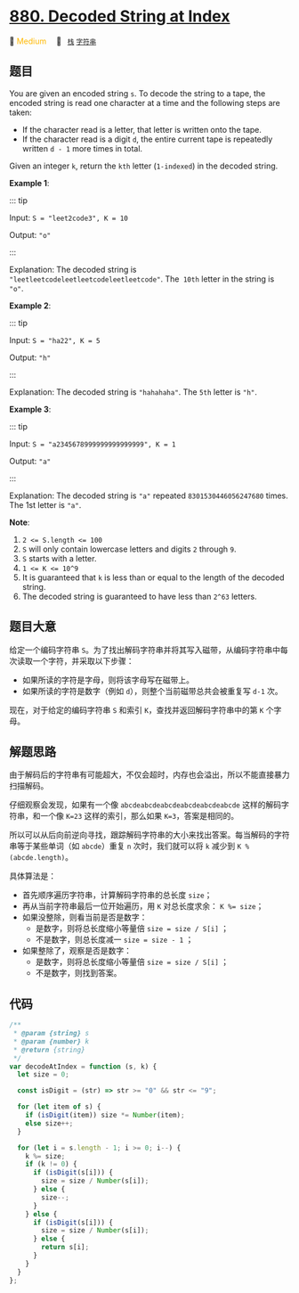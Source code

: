 # [880. Decoded String at Index](https://leetcode.com/problems/decoded-string-at-index/)

:tangerine: <font color=#ffb800>Medium</font>&emsp; 🔖&ensp; [`栈`](../solution/stack.md) [`字符串`](../solution/string.md)

## 题目

You are given an encoded string `s`. To decode the string to a tape, the encoded string is read one character at a time and the following steps are taken:

- If the character read is a letter, that letter is written onto the tape.
- If the character read is a digit `d`, the entire current tape is repeatedly written `d - 1` more times in total.

Given an integer `k`, return the `kth` letter (`1-indexed`) in the decoded string.

**Example 1**:

::: tip

Input: `S = "leet2code3", K = 10`

Output: `"o"`

:::

Explanation:
The decoded string is `"leetleetcodeleetleetcodeleetleetcode"`.
The` 10th` letter in the string is `"o"`.

**Example 2**:

::: tip

Input: `S = "ha22", K = 5`

Output: `"h"`

:::

Explanation:
The decoded string is `"hahahaha"`. The `5th` letter is `"h"`.

**Example 3**:

::: tip

Input: `S = "a2345678999999999999999", K = 1`

Output: `"a"`

:::

Explanation:
The decoded string is `"a"` repeated `8301530446056247680` times. The 1st letter is `"a"`.

**Note**:

1. `2 <= S.length <= 100`
2. `S` will only contain lowercase letters and digits `2` through `9`.
3. `S` starts with a letter.
4. `1 <= K <= 10^9`
5. It is guaranteed that `k` is less than or equal to the length of the decoded string.
6. The decoded string is guaranteed to have less than `2^63` letters.

## 题目大意

给定一个编码字符串 `S`。为了找出解码字符串并将其写入磁带，从编码字符串中每次读取一个字符，并采取以下步骤：

- 如果所读的字符是字母，则将该字母写在磁带上。
- 如果所读的字符是数字（例如 `d`），则整个当前磁带总共会被重复写 `d-1` 次。

现在，对于给定的编码字符串 `S` 和索引 `K`，查找并返回解码字符串中的第 `K` 个字母。

## 解题思路

由于解码后的字符串有可能超大，不仅会超时，内存也会溢出，所以不能直接暴力扫描解码。

仔细观察会发现，如果有一个像 `abcdeabcdeabcdeabcdeabcdeabcde` 这样的解码字符串，和一个像 `K=23` 这样的索引，那么如果 `K=3`，答案是相同的。

所以可以从后向前逆向寻找，跟踪解码字符串的大小来找出答案。每当解码的字符串等于某些单词（如 `abcde`）重复 `n` 次时，我们就可以将 `k` 减少到 `K % (abcde.length)`。

具体算法是：

- 首先顺序遍历字符串，计算解码字符串的总长度 `size`；
- 再从当前字符串最后一位开始遍历，用 `K` 对总长度求余： `K %= size`；
- 如果没整除，则看当前是否是数字：
  - 是数字，则将总长度缩小等量倍 `size = size / S[i]` ；
  - 不是数字，则总长度减一 `size = size - 1` ；
- 如果整除了，观察是否是数字：
  - 是数字，则将总长度缩小等量倍 `size = size / S[i]` ；
  - 不是数字，则找到答案。

## 代码

```javascript
/**
 * @param {string} s
 * @param {number} k
 * @return {string}
 */
var decodeAtIndex = function (s, k) {
  let size = 0;

  const isDigit = (str) => str >= "0" && str <= "9";

  for (let item of s) {
    if (isDigit(item)) size *= Number(item);
    else size++;
  }

  for (let i = s.length - 1; i >= 0; i--) {
    k %= size;
    if (k != 0) {
      if (isDigit(s[i])) {
        size = size / Number(s[i]);
      } else {
        size--;
      }
    } else {
      if (isDigit(s[i])) {
        size = size / Number(s[i]);
      } else {
        return s[i];
      }
    }
  }
};
```
